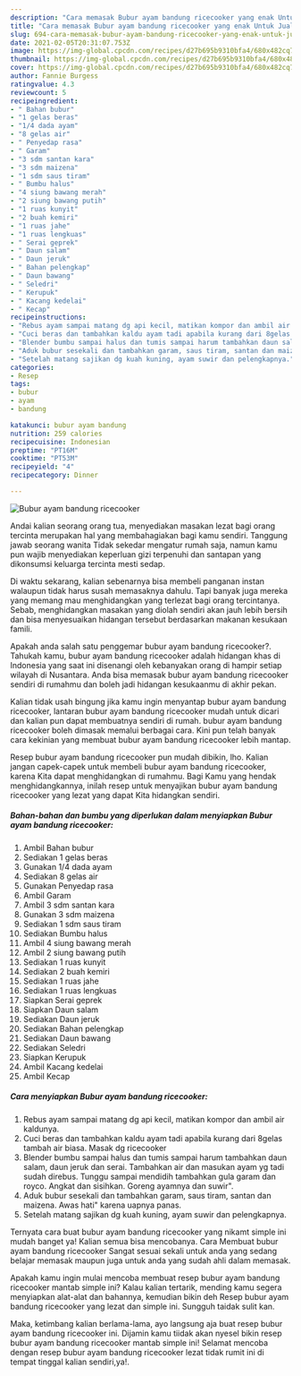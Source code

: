 ```yaml
---
description: "Cara memasak Bubur ayam bandung ricecooker yang enak Untuk Jualan"
title: "Cara memasak Bubur ayam bandung ricecooker yang enak Untuk Jualan"
slug: 694-cara-memasak-bubur-ayam-bandung-ricecooker-yang-enak-untuk-jualan
date: 2021-02-05T20:31:07.753Z
image: https://img-global.cpcdn.com/recipes/d27b695b9310bfa4/680x482cq70/bubur-ayam-bandung-ricecooker-foto-resep-utama.jpg
thumbnail: https://img-global.cpcdn.com/recipes/d27b695b9310bfa4/680x482cq70/bubur-ayam-bandung-ricecooker-foto-resep-utama.jpg
cover: https://img-global.cpcdn.com/recipes/d27b695b9310bfa4/680x482cq70/bubur-ayam-bandung-ricecooker-foto-resep-utama.jpg
author: Fannie Burgess
ratingvalue: 4.3
reviewcount: 5
recipeingredient:
- " Bahan bubur"
- "1 gelas beras"
- "1/4 dada ayam"
- "8 gelas air"
- " Penyedap rasa"
- " Garam"
- "3 sdm santan kara"
- "3 sdm maizena"
- "1 sdm saus tiram"
- " Bumbu halus"
- "4 siung bawang merah"
- "2 siung bawang putih"
- "1 ruas kunyit"
- "2 buah kemiri"
- "1 ruas jahe"
- "1 ruas lengkuas"
- " Serai geprek"
- " Daun salam"
- " Daun jeruk"
- " Bahan pelengkap"
- " Daun bawang"
- " Seledri"
- " Kerupuk"
- " Kacang kedelai"
- " Kecap"
recipeinstructions:
- "Rebus ayam sampai matang dg api kecil, matikan kompor dan ambil air kaldunya."
- "Cuci beras dan tambahkan kaldu ayam tadi apabila kurang dari 8gelas tambah air biasa. Masak dg ricecooker"
- "Blender bumbu sampai halus dan tumis sampai harum tambahkan daun salam, daun jeruk dan serai. Tambahkan air dan masukan ayam yg tadi sudah direbus. Tunggu sampai mendidih tambahkan gula garam dan royco. Angkat dan sisihkan. Goreng ayamnya dan suwir&#34;."
- "Aduk bubur sesekali dan tambahkan garam, saus tiram, santan dan maizena. Awas hati&#34; karena uapnya panas."
- "Setelah matang sajikan dg kuah kuning, ayam suwir dan pelengkapnya."
categories:
- Resep
tags:
- bubur
- ayam
- bandung

katakunci: bubur ayam bandung 
nutrition: 259 calories
recipecuisine: Indonesian
preptime: "PT16M"
cooktime: "PT53M"
recipeyield: "4"
recipecategory: Dinner

---
```



![Bubur ayam bandung ricecooker](https://img-global.cpcdn.com/recipes/d27b695b9310bfa4/680x482cq70/bubur-ayam-bandung-ricecooker-foto-resep-utama.jpg)

Andai kalian seorang orang tua, menyediakan masakan lezat bagi orang tercinta merupakan hal yang membahagiakan bagi kamu sendiri. Tanggung jawab seorang  wanita Tidak sekedar mengatur rumah saja, namun kamu pun wajib menyediakan keperluan gizi terpenuhi dan santapan yang dikonsumsi keluarga tercinta mesti sedap.

Di waktu  sekarang, kalian sebenarnya bisa membeli panganan instan walaupun tidak harus susah memasaknya dahulu. Tapi banyak juga mereka yang memang mau menghidangkan yang terlezat bagi orang tercintanya. Sebab, menghidangkan masakan yang diolah sendiri akan jauh lebih bersih dan bisa menyesuaikan hidangan tersebut berdasarkan makanan kesukaan famili. 



Apakah anda salah satu penggemar bubur ayam bandung ricecooker?. Tahukah kamu, bubur ayam bandung ricecooker adalah hidangan khas di Indonesia yang saat ini disenangi oleh kebanyakan orang di hampir setiap wilayah di Nusantara. Anda bisa memasak bubur ayam bandung ricecooker sendiri di rumahmu dan boleh jadi hidangan kesukaanmu di akhir pekan.

Kalian tidak usah bingung jika kamu ingin menyantap bubur ayam bandung ricecooker, lantaran bubur ayam bandung ricecooker mudah untuk dicari dan kalian pun dapat membuatnya sendiri di rumah. bubur ayam bandung ricecooker boleh dimasak memalui berbagai cara. Kini pun telah banyak cara kekinian yang membuat bubur ayam bandung ricecooker lebih mantap.

Resep bubur ayam bandung ricecooker pun mudah dibikin, lho. Kalian jangan capek-capek untuk membeli bubur ayam bandung ricecooker, karena Kita dapat menghidangkan di rumahmu. Bagi Kamu yang hendak menghidangkannya, inilah resep untuk menyajikan bubur ayam bandung ricecooker yang lezat yang dapat Kita hidangkan sendiri.

<!--inarticleads1-->

##### Bahan-bahan dan bumbu yang diperlukan dalam menyiapkan Bubur ayam bandung ricecooker:

1. Ambil  Bahan bubur
1. Sediakan 1 gelas beras
1. Gunakan 1/4 dada ayam
1. Sediakan 8 gelas air
1. Gunakan  Penyedap rasa
1. Ambil  Garam
1. Ambil 3 sdm santan kara
1. Gunakan 3 sdm maizena
1. Sediakan 1 sdm saus tiram
1. Sediakan  Bumbu halus
1. Ambil 4 siung bawang merah
1. Ambil 2 siung bawang putih
1. Sediakan 1 ruas kunyit
1. Sediakan 2 buah kemiri
1. Sediakan 1 ruas jahe
1. Sediakan 1 ruas lengkuas
1. Siapkan  Serai geprek
1. Siapkan  Daun salam
1. Sediakan  Daun jeruk
1. Sediakan  Bahan pelengkap
1. Sediakan  Daun bawang
1. Sediakan  Seledri
1. Siapkan  Kerupuk
1. Ambil  Kacang kedelai
1. Ambil  Kecap




<!--inarticleads2-->

##### Cara menyiapkan Bubur ayam bandung ricecooker:

1. Rebus ayam sampai matang dg api kecil, matikan kompor dan ambil air kaldunya.
1. Cuci beras dan tambahkan kaldu ayam tadi apabila kurang dari 8gelas tambah air biasa. Masak dg ricecooker
1. Blender bumbu sampai halus dan tumis sampai harum tambahkan daun salam, daun jeruk dan serai. Tambahkan air dan masukan ayam yg tadi sudah direbus. Tunggu sampai mendidih tambahkan gula garam dan royco. Angkat dan sisihkan. Goreng ayamnya dan suwir&#34;.
1. Aduk bubur sesekali dan tambahkan garam, saus tiram, santan dan maizena. Awas hati&#34; karena uapnya panas.
1. Setelah matang sajikan dg kuah kuning, ayam suwir dan pelengkapnya.




Ternyata cara buat bubur ayam bandung ricecooker yang nikamt simple ini mudah banget ya! Kalian semua bisa mencobanya. Cara Membuat bubur ayam bandung ricecooker Sangat sesuai sekali untuk anda yang sedang belajar memasak maupun juga untuk anda yang sudah ahli dalam memasak.

Apakah kamu ingin mulai mencoba membuat resep bubur ayam bandung ricecooker mantab simple ini? Kalau kalian tertarik, mending kamu segera menyiapkan alat-alat dan bahannya, kemudian bikin deh Resep bubur ayam bandung ricecooker yang lezat dan simple ini. Sungguh taidak sulit kan. 

Maka, ketimbang kalian berlama-lama, ayo langsung aja buat resep bubur ayam bandung ricecooker ini. Dijamin kamu tiidak akan nyesel bikin resep bubur ayam bandung ricecooker mantab simple ini! Selamat mencoba dengan resep bubur ayam bandung ricecooker lezat tidak rumit ini di tempat tinggal kalian sendiri,ya!.

